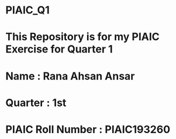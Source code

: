 # PIAIC_Q1
# This Repository is for my  PIAIC Exercise for Quarter 1 
# Name : Rana Ahsan Ansar 
# Quarter : 1st 
# PIAIC Roll Number : PIAIC193260
